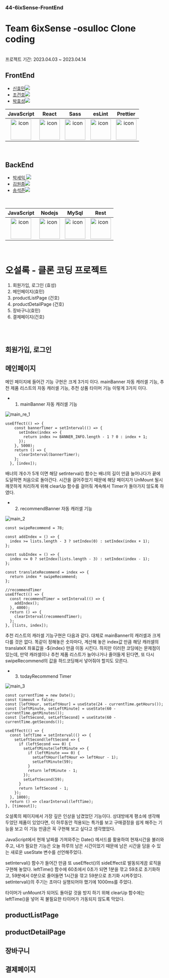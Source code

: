 ### 44-6ixSense-FrontEnd

# Team 6ixSense -osulloc Clone coding
<br />
프로젝트 기간: 2023.04.03 ~ 2023.04.14

## FrontEnd

- <a href="https://github.com/Hyomins-013">신효민<img src="https://img.shields.io/badge/GitHub-181717?style=flat-square&logo=GitHub&logoColor=white&link=https://github.com/hongyeollee"/></a>
- <a href="https://github.com/alchogh">조건호<img src="https://img.shields.io/badge/GitHub-181717?style=flat-square&logo=GitHub&logoColor=white&link=https://github.com/hongyeollee"/></a>
- <a href="https://github.com/Hyoster">박효성<img src="https://img.shields.io/badge/GitHub-181717?style=flat-square&logo=GitHub&logoColor=white&link=https://github.com/hongyeollee"/></a>


|                                             JavaScript                                             |                                                 React                                                 |                                                                              Sass                                                                               |                                                 esLint                                                 |                                                 Prettier                                                  |
| :------------------------------------------------------------------------------------------------: | :---------------------------------------------------------------------------------------------------: | :-------------------------------------------------------------------------------------------------------------------------------------------------------------: | :----------------------------------------------------------------------------------------------------: | :-------------------------------------------------------------------------------------------------------: |
| <img src="https://techstack-generator.vercel.app/js-icon.svg" alt="icon" width="65" height="65" /> | <img src="https://techstack-generator.vercel.app/react-icon.svg" alt="icon" width="65" height="65" /> | <div style="display: flex; align-items: flex-start;"><img src="https://techstack-generator.vercel.app/sass-icon.svg" alt="icon" width="65" height="65" /></div> | <img src="https://techstack-generator.vercel.app/eslint-icon.svg" alt="icon" width="65" height="65" /> |<div style="display: flex; align-items: flex-start;"><img src="https://techstack-generator.vercel.app/prettier-icon.svg" alt="icon" width="65" height="65" /></div> |




<br />



## BackEnd

- <a href="https://github.com/parkseyik">박세익 <img src="https://img.shields.io/badge/GitHub-181717?style=flat-square&logo=GitHub&logoColor=white&link=https://github.com/minseoya"/></a>
- <a href="https://github.com/thornewater">김원종<img src="https://img.shields.io/badge/GitHub-181717?style=flat-square&logo=GitHub&logoColor=white&link=https://github.com/lsg622"/></a>
- <a href="https://github.com/songsong95">송석준<img src="https://img.shields.io/badge/GitHub-181717?style=flat-square&logo=GitHub&logoColor=white&link=https://github.com/Dongrang072"/></a>

<br />


|                                             JavaScript                                             |                                                Nodejs                                                 |                                                 MySql                                                 |                                                  Rest                                                   |
| :------------------------------------------------------------------------------------------------: | :---------------------------------------------------------------------------------------------------: | :---------------------------------------------------------------------------------------------------: | :-----------------------------------------------------------------------------------------------------: |
| <img src="https://techstack-generator.vercel.app/js-icon.svg" alt="icon" width="65" height="65" /> | <img src="https://techstack-generator.vercel.app/nginx-icon.svg" alt="icon" width="65" height="65" /> | <img src="https://techstack-generator.vercel.app/mysql-icon.svg" alt="icon" width="65" height="65" /> | <img src="https://techstack-generator.vercel.app/restapi-icon.svg" alt="icon" width="65" height="65" /> |

  
<br/>

# 오설록 -  클론 코딩 프로젝트



1. 회원가입, 로그인 (효성)
2. 메인페이지(효민)
3. productListPage  (건호)
4. productDetailPage (건호)
5. 장바구니(효민)
6. 결제페이지(건호)

<br/>
<br/>

## 회원가입, 로그인


## 메인페이지

메인 페이지에 들어간 기능 구현은 크게 3가지 이다. mainBanner 자동 캐러셀 기능, 추천 제품 리스트의 자동 캐러셀 기능, 추천 상품 타이머 기능 이렇게 3가지 이다.

* 1. mainBanner 자동 캐러셀 기능

![main_re_1](https://user-images.githubusercontent.com/125179082/232384601-edd0d152-ecce-43e9-bac6-7c7ed5c0835b.gif)


```
useEffect(() => {
    const bannerTimer = setInterval(() => {
      setIndex(index => {
        return index >= BANNER_INFO.length - 1 ? 0 : index + 1;
      });
    }, 5000);
    return () => {
      clearInterval(bannerTimer);
    };
  }, [index]);
```

배너의 개수가 5개 이면 해당 setInterval() 함수는 배너의 길이 만큼 늘어나다가 끝에 도달하면 처음으로 돌아간다.
시간을 걸어주었기 때문에 해당 페이지가 UnMount 될시 깨끗하게 처리하게 위해 clearUp 함수를 걸어줘 계속해서 Timer가 돌아가지 않도록 하였다.

* 2. recommendBanner 자동 캐러셀 기능

![main_2](https://user-images.githubusercontent.com/125179082/232386628-e461e0c2-808d-4138-8c07-c64403a6f004.gif)

```
const swipeRecommend = 78;

const addIndex = () => {
  index >= lists.length - 3 ? setIndex(0) : setIndex(index + 1);
};

const subIndex = () => {
  index <= 0 ? setIndex(lists.length - 3) : setIndex(index - 1);
};

const translateRecommend = index => {
  return index * swipeRecommend;
};

//recommendTimer
useEffect(() => {
  const recommendTimer = setInterval(() => {
    addIndex();
  }, 4000);
  return () => {
    clearInterval(recommendTimer);
  };
}, [lists, index]);
```
추천 리스트의 캐러셀 기능구현은 다음과 같다. 대체로 mainBanner의 캐러셀과 크게 다를 것은 없다. 똑같이 정해놓은 숫자마다, 계산해 놓은 index값 만큼 해당 캐러셀의
translateX 좌표값을 -${index} 만큼 이동 시킨다.
하지만 이러한 코딩에는 문제점이 있는데, 만약 캐러셀이나 추천 제품 리스트가 늘어나거나 줄어들게 된다면, 또 다시 swipeRecommend의 값을 하드코딩해서 넣어줘야 할지도 모른다.

* 3. todayRecommend Timer

![main_3](https://user-images.githubusercontent.com/125179082/232389599-ae6449a5-6a5c-4ae4-90ff-13bef592dcf1.gif)

```
const currentTime = new Date();
const timeout = false;
const [leftHour, setLeftHour] = useState(24 - currentTime.getHours());
const [leftMinute, setLeftMinute] = useState(60 - currentTime.getMinutes());
const [leftSecond, setLeftSecond] = useState(60 - currentTime.getSeconds());

useEffect(() => {
  const leftTime = setInterval(() => {
    setLeftSecond(leftSecond => {
      if (leftSecond === 0) {
        setLeftMinute(leftMinute => {
          if (leftMinute === 0) {
            setLeftHour(leftHour => leftHour - 1);
            setLeftMinute(59);
          }
          return leftMinute - 1;
        });
        setLeftSecond(59);
      }
      return leftSecond - 1;
    });
  }, 1000);
  return () => clearInterval(leftTime);
}, [timeout]);
```
오설록의 페이지에서 가장 깊은 인상을 남겼었던 기능이다. 상대방에게 평소에 생각해 두었던 제품이 있었다면, 이 하루동안 적용되는 특가를 보고 구매결정을 쉽게 해주는 기능을 보고
이 기능 만큼은 꼭 구현해 보고 싶다고 생각했었다.

JavaScript에서 현재 날짜를 가져와주는 Date() 메서드를 활용하여 현재시간을 불러와주고, 내가 필요한 기능은 오늘 하루의 남은 시간이었기 때문에 남은 시간을 담을 수 있는 새로운 useState 변수를
선언해주었다.

setInterval() 함수가 들어간 만큼 또 useEffect()의 sideEffect로 발동되게끔 로직을 구현해 놓았다.
leftTime() 함수에 60초에서 0초가 되면 1분을 깎고 59초로 초기화하고, 59분에서 0분으로 줄어들면 1시간을 깎고 59분으로 초기화 시켜주었다.
setInterval()의 주기는 초마다 실행되어야 했기에 1000ms를 주었다.

타이머가 unMount가 되어도 돌아갈 것을 방지 하기 위해 clearUp 함수에는 leftTime()을 넣어 꼭 불필요한 타이머가 가동되지 않도록 막았다.

## productListPage

## productDetailPage

## 장바구니

## 결제페이지





